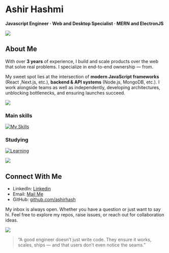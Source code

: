 # Ashir Hashmi
**Javascript Engineer · Web and Desktop Specialist · MERN and ElectronJS**

<img src="https://user-images.githubusercontent.com/73097560/115834477-dbab4500-a447-11eb-908a-139a6edaec5c.gif">

## About Me

With over **3 years** of experience, I build and scale products over the web that solve real problems. I specialize in end-to-end ownership — from.

My sweet spot lies at the intersection of **modern JavaScript frameworks** (React ,Next.js, etc.), **backend & API systems** (Node.js, MongoDB, etc.). I work alongside teams as well as independently, developing architectures, unblocking bottlenecks, and ensuring launches succeed.

<img src="https://user-images.githubusercontent.com/73097560/115834477-dbab4500-a447-11eb-908a-139a6edaec5c.gif">

### Main skills
[![My Skills](https://skillicons.dev/icons?i=js,ts,html,css,mongodb,nodejs,react,redux,nextjs,express,github,git,tailwind,bootstrap,materialui,electron,jquery,netlify,vercel,vite,npm,notion,regex,jest)](https://skillicons.dev)

### Studying
[![Learning](https://skillicons.dev/icons?i=mysql,graphql,gitlab,nestjs)](https://skillicons.dev)

<img src="https://user-images.githubusercontent.com/73097560/115834477-dbab4500-a447-11eb-908a-139a6edaec5c.gif">

## Connect With Me
- LinkedIn: [Linkedin](https://www.linkedin.com/in/ashir-hashmi/)  
- Email: [Mail Me](mailto:ashirhashmi26@gmail.com)
- GitHub: [github.com/ashirhash](https://github.com/ashirhash/) 

My inbox is always open. Whether you have a question or just want to say hi. Feel free to explore my repos, raise issues, or reach out for collaboration ideas.

<img src="https://user-images.githubusercontent.com/73097560/115834477-dbab4500-a447-11eb-908a-139a6edaec5c.gif">


> “A good engineer doesn’t just write code. They ensure it works, scales, ships — and that users don’t even notice the seams.”  
